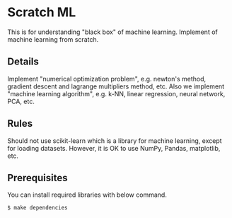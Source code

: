 # Scratch ML
This is for understanding "black box" of machine learning. Implement of machine learning from scratch.

## Details

Implement "numerical optimization problem", e.g. newton's method, gradient descent and lagrange multipliers method, etc. Also we implement "machine learning algorithm", e.g. k-NN, linear regression, neural network, PCA, etc.

## Rules 

Should not use scikit-learn which is a library for machine learning, except for loading datasets. However, it is OK to use NumPy, Pandas, matplotlib, etc.

## Prerequisites

You can install required libraries with below command.
```
$ make dependencies
```
